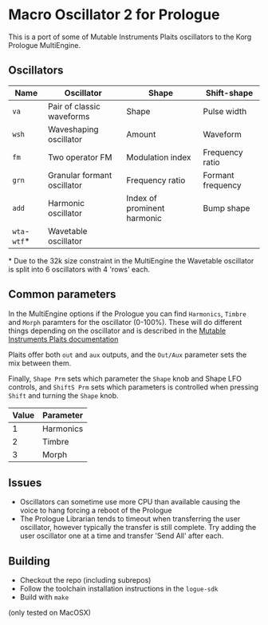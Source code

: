 Macro Oscillator 2 for Prologue
===============================

This is a port of some of Mutable Instruments Plaits oscillators to the Korg Prologue MultiEngine.

Oscillators
-----
| Name | Oscillator | Shape | Shift-shape |
|--|--|--|--|
| `va` | Pair of classic waveforms | Shape | Pulse width |
| `wsh` | Waveshaping oscillator | Amount | Waveform |
| `fm` | Two operator FM | Modulation index | Frequency ratio |
| `grn` | Granular formant oscillator | Frequency ratio | Formant frequency |
| `add` | Harmonic oscillator |Index of prominent harmonic  | Bump shape |
| `wta`-`wtf`* | Wavetable oscillator |  | |

\* Due to the 32k size constraint in the MultiEngine the Wavetable oscillator is split into 6 oscillators with 4 'rows' each.

Common parameters
----
In the MultiEngine options if the Prologue you can find `Harmonics`, `Timbre` and `Morph` paramters for the oscillator (0-100%). These will do different things depending on the oscillator and is described in the [Mutable Instruments Plaits documentation](https://mutable-instruments.net/modules/plaits/manual/)

Plaits offer both `out` and `aux` outputs, and the `Out/Aux` parameter sets the mix between them.

Finally, `Shape Prm` sets which parameter the `Shape` knob and Shape LFO controls, and `ShiftS Prm` sets which parameters is controlled when pressing `Shift` and turning the `Shape` knob. 

| Value | Parameter |
|--|--|
| 1| Harmonics |
| 2| Timbre |
| 3| Morph |

Issues
----
* Oscillators can sometime use more CPU than available causing the voice to hang forcing a reboot of the Prologue
* The Prologue Librarian tends to timeout when transferring the user oscillator, however typically the transfer is still complete. Try adding the user oscillator one at a time and transfer 'Send All' after each.

Building
-------
* Checkout the repo (including subrepos)
* Follow the toolchain installation instructions in the `logue-sdk`
* Build with `make`

(only tested on MacOSX)

